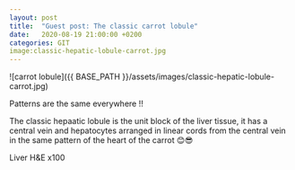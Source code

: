 ```yaml
---
layout: post
title:  "Guest post: The classic carrot lobule"
date:   2020-08-19 21:00:00 +0200
categories: GIT 
image:classic-hepatic-lobule-carrot.jpg
---
```


![carrot lobule]({{ BASE_PATH }}/assets/images/classic-hepatic-lobule-carrot.jpg)


Patterns are the same everywhere !!

The classic hepaatic lobule is the unit block of the liver tissue, it has a central vein and hepatocytes arranged in linear cords from the central vein in the same pattern of the heart of the carrot 😊😎

Liver H&E x100
